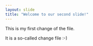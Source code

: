 ```yaml
---
layout: slide
title: "Welcome to our second slide!"
---
```


This is my first change of the file.

It is a so-called change file :-)
